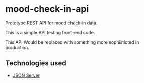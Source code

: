 # mood-check-in-api
Prototype REST API for mood check-in data.

This is a simple API testing front-end code.

This API Would be replaced with something more sophisticted in production.

## Technologies used
* [JSON Server](https://github.com/typicode/json-server)